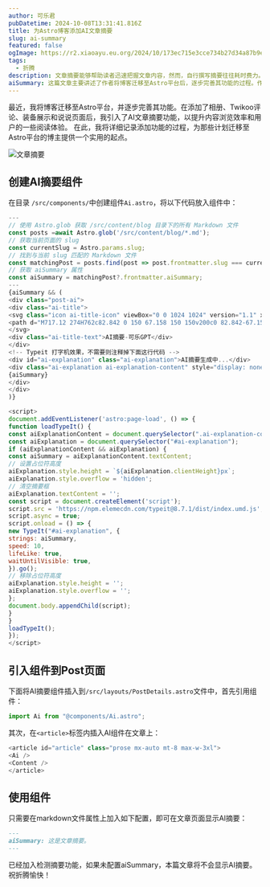 ```yaml
---
author: 可乐君
pubDatetime: 2024-10-08T13:31:41.816Z
title: 为Astro博客添加AI文章摘要
slug: ai-summary
featured: false
ogImage: https://r2.xiaoayu.eu.org/2024/10/173ec715e3cce734b27d34a87b9e7c8b.webp
tags:
  - 折腾
description: 文章摘要能够帮助读者迅速把握文章内容，然而，自行撰写摘要往往耗时费力。若能借助AI技术生成文章摘要，则可显著提升效率，使这一过程更加便捷。
aiSummary: 这篇文章主要讲述了作者将博客迁移至Astro平台后，逐步完善其功能的过程。作者首先添加了相册、Twikoo评论、装备展示和说说页面，随后引入了AI文章摘要功能，以提升内容浏览效率和用户阅读体验。文章详细记录了创建AI摘要组件的过程。
---
```

最近，我将博客迁移至Astro平台，并逐步完善其功能。在添加了相册、Twikoo评论、装备展示和说说页面后，我引入了AI文章摘要功能，以提升内容浏览效率和用户的一些阅读体验。  在此，我将详细记录添加功能的过程，为那些计划迁移至Astro平台的博主提供一个实用的起点。  

![文章摘要](https://r2.xiaoayu.eu.org/2024/10/173ec715e3cce734b27d34a87b9e7c8b.webp)

## 创建AI摘要组件
在目录 `/src/components/`中创建组件`Ai.astro`，将以下代码放入组件中：  

```js
---
// 使用 Astro.glob 获取 /src/content/blog 目录下的所有 Markdown 文件
const posts =await Astro.glob('/src/content/blog/*.md');
// 获取当前页面的 slug
const currentSlug = Astro.params.slug;
// 找到与当前 slug 匹配的 Markdown 文件
const matchingPost = posts.find(post => post.frontmatter.slug === currentSlug);
// 获取 aiSummary 属性
const aiSummary = matchingPost?.frontmatter.aiSummary;
---
{aiSummary && (
<div class="post-ai">
<div class="ai-title">
<svg class="icon ai-title-icon" viewBox="0 0 1024 1024" version="1.1" xmlns="http://www.w3.org/2000/svg" p-id="9827" width="40" height="40">
<path d="M717.12 274H762c82.842 0 150 67.158 150 150v200c0 82.842-67.158 150-150 150H262c-82.842 0-150-67.158-150-150V424c0-82.842 67.158-150 150-150h44.88l-18.268-109.602c-4.086-24.514 12.476-47.7 36.99-51.786 24.514-4.086 47.7 12.476 51.786 36.99l20 120c0.246 1.472 0.416 2.94 0.516 4.398h228.192c0.1-1.46 0.27-2.926 0.516-4.398l20-120c4.086-24.514 27.272-41.076 51.786-36.99 24.514 4.086 41.076 27.272 36.99 51.786L717.12 274zM262 364c-33.138 0-60 26.862-60 60v200c0 33.138 26.862 60 60 60h500c33.138 0 60-26.862 60-60V424c0-33.138-26.862-60-60-60H262z m50 548c-24.852 0-45-20.148-45-45S287.148 822 312 822h400c24.852 0 45 20.148 45 45S736.852 912 712 912H312z m-4-428c0-24.852 20.148-45 45-45S398 459.148 398 484v40c0 24.852-20.148 45-45 45S308 548.852 308 524v-40z m318 0c0-24.852 20.148-45 45-45S716 459.148 716 484v40c0 24.852-20.148 45-45 45S626 548.852 626 524v-40z" fill="" p-id="9828"></path>
</svg>
<div class="ai-title-text">AI摘要-可乐GPT</div>
</div>
<!-- Typeit 打字机效果，不需要则注释掉下面这行代码 -->
<div id="ai-explanation" class="ai-explanation">AI摘要生成中...</div>
<div class="ai-explanation ai-explanation-content" style="display: none;">
{aiSummary}
</div>
</div>
)}

<script>
document.addEventListener('astro:page-load', () => {
function loadTypeIt() {
const aiExplanationContent = document.querySelector(".ai-explanation-content");
const aiExplanation = document.querySelector("#ai-explanation");
if (aiExplanationContent && aiExplanation) {
const aiSummary = aiExplanationContent.textContent;
// 设置占位符高度
aiExplanation.style.height = `${aiExplanation.clientHeight}px`;
aiExplanation.style.overflow = 'hidden';
// 清空摘要框
aiExplanation.textContent = '';
const script = document.createElement('script');
script.src = 'https://npm.elemecdn.com/typeit@8.7.1/dist/index.umd.js';
script.async = true;
script.onload = () => {
new TypeIt("#ai-explanation", {
strings: aiSummary,
speed: 10,
lifeLike: true,
waitUntilVisible: true,
}).go();
// 移除占位符高度
aiExplanation.style.height = '';
aiExplanation.style.overflow = '';
};
document.body.appendChild(script);
}
}
loadTypeIt();
});
</script>
```
## 引入组件到Post页面
下面将AI摘要组件插入到`/src/layouts/PostDetails.astro`文件中，首先引用组件：  
```js
import Ai from "@components/Ai.astro";
```
其次，在`<article>`标签内插入AI组件在文章上：
```js
<article id="article" class="prose mx-auto mt-8 max-w-3xl">
<Ai />
<Content />
</article>
```
## 使用组件
只需要在markdown文件属性上加入如下配置，即可在文章页面显示AI摘要：
```markdown
---
aiSummary: 这是文章摘要。
---
```
已经加入检测摘要功能，如果未配置aiSummary，本篇文章将不会显示AI摘要。  
祝折腾愉快！